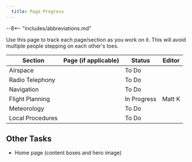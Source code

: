 ```yaml
---
  title: Page Progress
---
```


--8<-- "includes/abbreviations.md"

Use this page to track each page/section as you work on it. This will avoid multiple people stepping on each other's toes.

| Section | Page (if applicable) | Status | Editor |
| --- | --- | --- | --- |
| Airspace | | To Do | |
| Radio Telephony | | To Do | |
| Navigation | | To Do | |
| Flight Planning | | In Progress | Matt K |
| Meteorology | | To Do | |
| Local Procedures | | To Do | |

## Other Tasks
- Home page (content boxes and hero image)